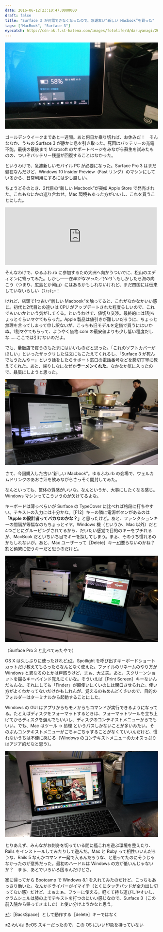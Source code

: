 ```yaml
---
date: 2016-06-12T23:10:47.0000000
draft: false
title: "Surface 3 が充電できなくなったので、急遽古い“新しい Macbook”を買った"
tags: ["MacBook", "Surface 3"]
eyecatch: http://cdn-ak.f.st-hatena.com/images/fotolife/d/daruyanagi/20160422/20160422153805.jpg
---
```

<p><span itemscope itemtype="http://schema.org/Photograph"><img src="20160422153805.jpg" alt="f:id:daruyanagi:20160422153805j:plain" title="f:id:daruyanagi:20160422153805j:plain" class="hatena-fotolife" itemprop="image"></span></p><p>ゴールデンウイークまであと一週間。あと何日か乗り切れば、お休みだ！　そんななか、うちの Surface 3 が静かに息を引き取った。死因はバッテリーの充電不能。最後の最後まで Microsoft のサポートページをみながら蘇生を試みたものの、ついぞバッテリー残量が回復することはなかった。</p><p>というわけで、急遽新しいモバイル PC が必要になった。Surface Pro 3 はまだ健在なんだけど、Windows 10 Insider Preview（Fast リング）のマシンにしているから、日常利用にするには少し厳しい。</p><p>ちょうどそのとき、2代目の“新しい Macbook”が突如 Apple Store で発売された。これもなにかの巡り合わせ。Mac 環境もあった方がいいし、これを買うことにした。</p><p><iframe src="https://hatenablog-parts.com/embed?url=https%3A%2F%2Fblog.daruyanagi.jp%2Fentry%2F2016%2F04%2F25%2F221908" title="ゆるふわ.rb　in 大洲　〜Rails 5 の新機能を探せ！〜 に参加してきました。 - だるろぐ" class="embed-card embed-blogcard" scrolling="no" frameborder="0" style="display: block; width: 100%; height: 190px; max-width: 500px; margin: 10px 0px;"></iframe></p><p>そんなわけで、ゆるふわ.rb に参加するため大洲へ向かうついでに、松山のエディオンに寄ってみた。しかし――<i>在庫がなかった／(^o^)＼</i>もしかしたら海の向こう（つまり、広島とか岡山）にはあるかもしれないけれど、まだ四国には伝来していないらしい（ﾌｧｯｷｭｰ！</p><p>けれど、店頭で1つ古い“新しい Macbook”を触ってると、これがなかなかいい感じ。初代と2代目との違いは CPU がアップデートされた程度らしいので、これでもいいかという気がしてくる。というわけで、値切り交渉。最終的には1割ちょっとぐらいマケてもらった。Apple 製品は値引きが難しいだろうに、ちょっと無理を言ってしまって申し訳ないが、こっちも旧モデルを定価で買うにはいかぬ。1割マケてもらって、ようやく価格.com の最安値よりも少し低い程度だしな……ここでは引けないのだよ。</p><p>でも、量販店で買うのもたまにはいいものだと思った。「これのソフトカバーがほしい」といったザックリした注文にもこたえてくれるし、「Surface 3 が死んでもうたんやー」という話をしたらサポート窓口の電話番号などを懇切丁寧に教えてくれた。あと、帰りしなになぜか<b>ラーメンくれた</b>。なかなか気に入ったので、贔屓にしようと思った。</p><p><span itemscope itemtype="http://schema.org/Photograph"><img src="20160423124138.jpg" alt="f:id:daruyanagi:20160423124138j:plain" title="f:id:daruyanagi:20160423124138j:plain" class="hatena-fotolife" itemprop="image"></span></p><p>さて、今回購入した古い“新しい Macbook”。ゆるふわ.rb の会場で、ウェルカムドリンクのあおさ汁を飲みながらさっそく開封してみた。</p><p>なんといっても、筐体の質感がいいな。なんというか、大事にしたくなる感じ。Windows マシンってこういうのが欠けてるよな。</p><p>キーボードは薄っぺらいが Surface の TypeCover に比べれば格段に打ちやすい。テキストの入力には十分かな。［F12］キーの隣に電源ボタンがあるのは<b>「Apple の設計者ってバカなのかな？」</b>と思ったけど。あと、ファンクションキーの間隔が等幅なのもちょっとイヤ。Windows 機（というか、Mac 以外）だと4つごとにグルーピングされてるから、だいたい感覚で目的のキーをプチれるが、MacBook だといちいち目でキーを探してしまう。まぁ、そのうち慣れるのかもしれないが。あと、Mac ユーザーって［Delete］キー<a href="#f-25d0e0fe" name="fn-25d0e0fe" title="［BackSpace］として動作する［delete］キーではなく">*1</a>要らないのかね？　割と頻繁に使うキーだと思うのだけど。</p><p><span itemscope itemtype="http://schema.org/Photograph"><img src="20160423132942.jpg" alt="f:id:daruyanagi:20160423132942j:plain" title="f:id:daruyanagi:20160423132942j:plain" class="hatena-fotolife" itemprop="image"></span></p><p>（Surface Pro 3 と比べてみたやで）</p><p>OS X は久しぶりに使ったけれど<a href="#f-c75f2be7" name="fn-c75f2be7" title="わいは BeOS スキーだったので、この OS にいい印象を持っていない">*2</a>、Spotlight を呼び出すキーボードショートカットだけ教えてもらったらなんとなく使えた。ファイルのリネームのやり方が Windows と異なるのとかは戸惑うけど、まぁ、大丈夫。あと、スクリーンショットを撮るキーバインド覚えにくいな。そういえば［Print Screen］キーないんだもんな。それにしても「Finder」が超使いにくいのには閉口させられた。使い方がよくわかってないだけかもしれんが、覚えるのもめんどくさいので、目的のフォルダーはターミナルから起動することにした。</p><p>Windows の GUI はアプリからもモノからもコマンドが実行できるようになってる。たとえばディスクをフォーマットするときは、フォーマットツールを立ち上げてからディスクを選んでもいいし、ディスクのコンテキストメニューからでもいい。でも、Mac はツール → 処理 というパスしかないことが多いみたい。そのぶんコンテキストメニューがごちゃごちゃすることがなくていいんだけど、慣れないうちは不便に感じる（Windows のコンテキストメニューのカオスっぷりはアジア的だなと思う）。</p><p><span itemscope itemtype="http://schema.org/Photograph"><img src="20160423154240.jpg" alt="f:id:daruyanagi:20160423154240j:plain" title="f:id:daruyanagi:20160423154240j:plain" class="hatena-fotolife" itemprop="image"></span></p><p>とりあえず、みんながお刺身を切っている間に艦これを遊ぶ環境を整えたり、Rails をインストールしてみたりして遊んだ。Mac と Ruby って相性いいんだろうな、Rails 5 なんかコマンド一発で入るんだろうな、と思ってたのにそうじゃなかったのが意外だった。最初のハードルは Windows の方が低いんじゃないか？　まぁ、あとでいろいろ困るんだけどさ。</p><p>家に帰ってから Bootcamp で Windows 8.1 を入れてみたのだけど、こっちもあっさり動いた。なんかドライバーがイマイチ（とくにタッチパッドが全力出し切ってない感）だけど、まぁまぁ、フツーに使える。軽くて持ち運びしやすいし、クラムシェルは膝の上でテキストを打つのにいい感じなので、Surface 3（この前入院から帰ってきました）と使い分けようかなと思う。 </p>
<div class="footnote">
<p class="footnote"><a href="#fn-25d0e0fe" name="f-25d0e0fe" class="footnote-number">*1</a><span class="footnote-delimiter">:</span><span class="footnote-text">［BackSpace］として動作する［delete］キーではなく</span></p>
<p class="footnote"><a href="#fn-c75f2be7" name="f-c75f2be7" class="footnote-number">*2</a><span class="footnote-delimiter">:</span><span class="footnote-text">わいは BeOS スキーだったので、この OS にいい印象を持っていない</span></p>
</div>